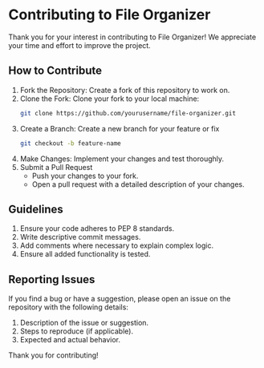 # Contributing to File Organizer
Thank you for your interest in contributing to File Organizer! We appreciate your time and effort to improve the project.
## How to Contribute
1. Fork the Repository: Create a fork of this repository to work on.
2. Clone the Fork: Clone your fork to your local machine:
   ```bash
   git clone https://github.com/yourusername/file-organizer.git
3. Create a Branch: Create a new branch for your feature or fix
   ```bash
   git checkout -b feature-name
4. Make Changes: Implement your changes and test thoroughly.
5. Submit a Pull Request
   - Push your changes to your fork.
   - Open a pull request with a detailed description of your changes.
## Guidelines
1. Ensure your code adheres to PEP 8 standards.
2. Write descriptive commit messages.
3. Add comments where necessary to explain complex logic.
4. Ensure all added functionality is tested.
## Reporting Issues
If you find a bug or have a suggestion, please open an issue on the repository with the following details:
1. Description of the issue or suggestion.
2. Steps to reproduce (if applicable).
3. Expected and actual behavior.

Thank you for contributing!

